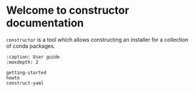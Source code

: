 # Welcome to constructor documentation


`constructor` is a tool which allows constructing an installer for a collection of conda packages.

```{toctree}
:caption: User guide
:maxdepth: 2

getting-started
howto
construct-yaml
```

